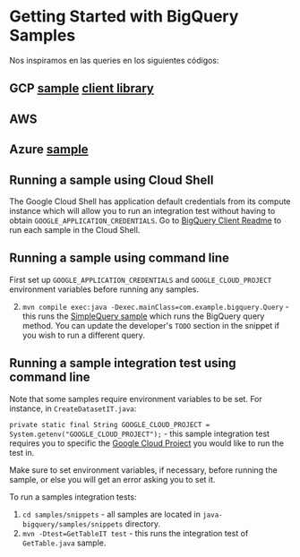 # Getting Started with BigQuery Samples

Nos inspiramos en las queries en los siguientes códigos:

## GCP [sample](https://github.com/googleapis/java-bigquery/tree/main/samples) [client library](https://cloud.google.com/bigquery/docs/reference/libraries#client-libraries-install-java)
## AWS 
## Azure [sample](https://github.com/Azure/azure-sdk-for-java/blob/azure-resourcemanager-billing_1.0.0-beta.2/sdk/billing/azure-resourcemanager-billing/SAMPLE.md#invoices_get)


## Running a sample using Cloud Shell

The Google Cloud Shell has application default credentials from its compute instance which will allow you to run an integration test without having to obtain `GOOGLE_APPLICATION_CREDENTIALS`. Go to [BigQuery Client Readme](https://github.com/googleapis/java-bigquery#samples) to run each sample in the Cloud Shell.

## Running a sample using command line

First set up `GOOGLE_APPLICATION_CREDENTIALS` and `GOOGLE_CLOUD_PROJECT` environment variables before running any samples.

2. `mvn compile exec:java -Dexec.mainClass=com.example.bigquery.Query` - this runs the [SimpleQuery sample](https://github.com/googleapis/java-bigquery/blob/master/samples/snippets/src/main/java/com/example/bigquery/SimpleQuery.java) which runs the BigQuery query method. You can update the developer's `TODO` section in the snippet if you wish to run a different query.

## Running a sample integration test using command line

Note that some samples require environment variables to be set. For instance, in `CreateDatasetIT.java`:

`private static final String GOOGLE_CLOUD_PROJECT = System.getenv("GOOGLE_CLOUD_PROJECT");` - this sample integration test requires you to specific the [Google Cloud Project](https://cloud.google.com/resource-manager/docs/creating-managing-projects) you would like to run the test in.

Make sure to set environment variables, if necessary, before running the sample, or else you will get an error asking you to set it.

To run a samples integration tests:

1. `cd samples/snippets` - all samples are located in `java-bigquery/samples/snippets` directory.
2. `mvn -Dtest=GetTableIT test` - this runs the integration test of `GetTable.java` sample.
